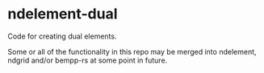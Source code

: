 # ndelement-dual

Code for creating dual elements.

Some or all of the functionality in this repo may be merged into ndelement,
ndgrid and/or bempp-rs at some point in future.
